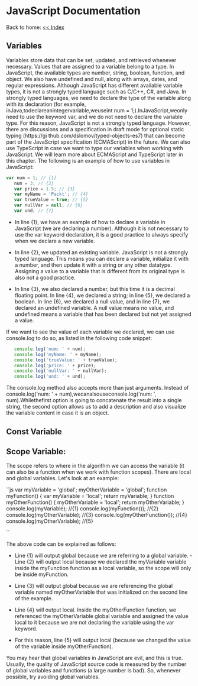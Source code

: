# JavaScript Documentation
Back to home: [<< Index ](../README.md)

## Variables

Variables store data that can be set, updated, and retrieved whenever necessary. Values that are assigned to a variable belong to a type. In JavaScript, the available types are number, string, boolean, function, and object. We also have undefined and null, along with arrays, dates, and regular expressions.
Although JavaScript has different available variable types, it is not a strongly typed language such as C/C++, C#, and Java. In strongly typed languages, we need to declare the type of the variable along with its declaration (for example, inJava,todeclareanintegervariable,weuseint num = 1;).InJavaScript,weonly need to use the keyword var, and we do not need to declare the variable type. For this reason, JavaScript is not a strongly typed language. However, there are discussions and a specification in draft mode for optional static typing (https://gi thub.com/dslomov/typed-objects-es7) that can become part of the JavaScript specification (ECMAScript) in the future. We can also use TypeScript in case we want to type our variables when working with JavaScript. We will learn more about ECMAScript and TypeScript later in this chapter.
The following is an example of how to use variables in JavaScript:

```js
var num = 1; // {1}
   num = 3; // {2}
   var price = 1.5; // {3}
   var myName = 'Packt'; // {4}
   var trueValue = true; // {5}
   var nullVar = null; // {6}
   var und; // {7}
```

- In line {1}, we have an example of how to declare a variable in JavaScript (we are declaring a number). Although it is not necessary to use the var keyword declaration, it is a good practice to always specify when we declare a new variable.

- In line {2}, we updated an existing variable. JavaScript is not a strongly typed language. This means you can declare a variable, initialize it with a number, and then update it with a string or any other datatype. Assigning a value to a variable that is different from its original type is also not a good practice.

- In line {3}, we also declared a number, but this time it is a decimal floating point. In line {4}, we declared a string; in line {5}, we declared a boolean. In line {6}, we declared a null value, and in line {7}, we declared an undefined variable. A null value means no value, and undefined means a variable that has been declared but not yet assigned a value.

If we want to see the value of each variable we declared, we can use console.log to do so, as listed in the following code snippet:

```js
   console.log('num: ' + num);
   console.log('myName: ' + myName);
   console.log('trueValue: ' + trueValue);
   console.log('price: ' + price);
   console.log('nullVar: ' + nullVar);
   console.log('und: ' + und);
```

The console.log method also accepts more than just arguments. Instead of console.log('num: ' + num),wecanalsouseconsole.log('num: ', num).Whilethefirst option is going to concatenate the result into a single string, the second option allows us to add a description and also visualize the variable content in case it is an object.


## Const Variable












## Scope Variable:

The scope refers to where in the algorithm we can access the variable (it can also be a function when we work with function scopes). There are local and global variables.
Let's look at an example:

``js
   var myVariable = 'global';
   myOtherVariable = 'global';
   function myFunction() {
     var myVariable = 'local';
     return myVariable;
}
   function myOtherFunction() {
     myOtherVariable = 'local';
     return myOtherVariable;
}
   console.log(myVariable); //{1}
   console.log(myFunction()); //{2}
   console.log(myOtherVariable); //{3}
   console.log(myOtherFunction()); //{4}
   console.log(myOtherVariable); //{5}

``

The above code can be explained as follows:
- Line {1} will output global because we are referring to a global variable. - Line {2} will output local because we declared the myVariable variable inside the myFunction function as a local variable, so the scope will only be inside myFunction.
- Line {3} will output global because we are referencing the global variable named myOtherVariable that was initialized on the second line of the example.
- Line {4} will output local. Inside the myOtherFunction function, we referenced the myOtherVariable global variable and assigned the value local to it because we are not declaring the variable using the var keyword.

- For this reason, line {5} will output local (because we changed the value of the variable inside myOtherFunction).

You may hear that global variables in JavaScript are evil, and this is true.
Usually, the quality of JavaScript source code is measured by the number of global variables and functions (a large number is bad). So, whenever possible, try avoiding global variables.